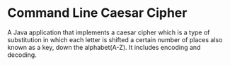 # Command Line Caesar Cipher
A Java application that implements a caesar cipher which is a type of substitution in which each letter is shifted a certain number of places also known as a key, down the alphabet(A-Z). It includes encoding and decoding.
